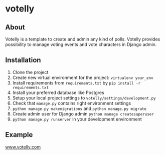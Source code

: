 # votelly

## About
Votelly is a template to create and admin any kind of polls. Votelly provides possibility to manage voting events and vote
characters in Django admin.

## Installation
1. Clone the project
2. Create new virtual environment for the project: `virtualenv your_env`
3. Install requirements from `requirements.txt` by `pip install -r requirements.txt`
4. Install your preferred database like Postgres
5. Setup your local project settings to `votelly/settings/development.py`
6. Check that `manage.py` contains right environment settings
7. `python manage.py makemigrations` and `python manage.py migrate`
8. Create admin user for Django admin `python manage createsuperuser`
8. `python manage.py runserver` in your development environment

## Example
www.votelly.com
